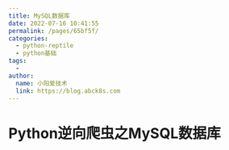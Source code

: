 ```yaml
---
title: MySQL数据库
date: 2022-07-16 10:41:55
permalink: /pages/65bf5f/
categories:
  - python-reptile
  - python基础
tags:
  - 
author: 
  name: 小阳爱技术
  link: https://blog.abck8s.com
---
```

# Python逆向爬虫之MySQL数据库